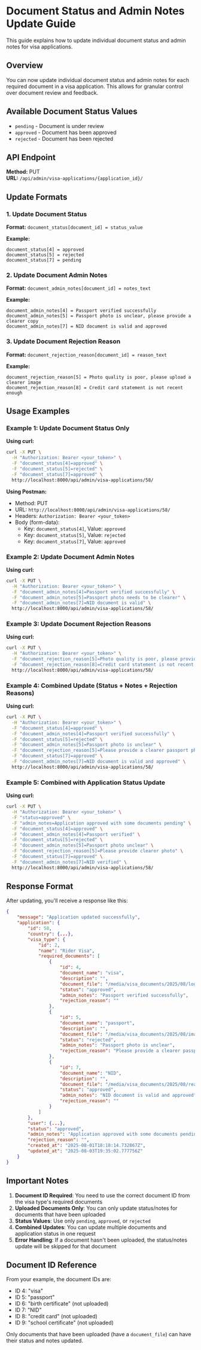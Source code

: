 # Document Status and Admin Notes Update Guide

This guide explains how to update individual document status and admin notes for visa applications.

## Overview

You can now update individual document status and admin notes for each required document in a visa application. This allows for granular control over document review and feedback.

## Available Document Status Values

- `pending` - Document is under review
- `approved` - Document has been approved
- `rejected` - Document has been rejected

## API Endpoint

**Method:** PUT  
**URL:** `/api/admin/visa-applications/{application_id}/`

## Update Formats

### 1. Update Document Status

**Format:** `document_status[document_id] = status_value`

**Example:**
```
document_status[4] = approved
document_status[5] = rejected
document_status[7] = pending
```

### 2. Update Document Admin Notes

**Format:** `document_admin_notes[document_id] = notes_text`

**Example:**
```
document_admin_notes[4] = Passport verified successfully
document_admin_notes[5] = Passport photo is unclear, please provide a clearer copy
document_admin_notes[7] = NID document is valid and approved
```

### 3. Update Document Rejection Reason

**Format:** `document_rejection_reason[document_id] = reason_text`

**Example:**
```
document_rejection_reason[5] = Photo quality is poor, please upload a clearer image
document_rejection_reason[8] = Credit card statement is not recent enough
```

## Usage Examples

### Example 1: Update Document Status Only

**Using curl:**
```bash
curl -X PUT \
  -H "Authorization: Bearer <your_token>" \
  -F "document_status[4]=approved" \
  -F "document_status[5]=rejected" \
  -F "document_status[7]=approved" \
  http://localhost:8000/api/admin/visa-applications/58/
```

**Using Postman:**
- Method: PUT
- URL: `http://localhost:8000/api/admin/visa-applications/58/`
- Headers: `Authorization: Bearer <your_token>`
- Body (form-data):
  - Key: `document_status[4]`, Value: `approved`
  - Key: `document_status[5]`, Value: `rejected`
  - Key: `document_status[7]`, Value: `approved`

### Example 2: Update Document Admin Notes

**Using curl:**
```bash
curl -X PUT \
  -H "Authorization: Bearer <your_token>" \
  -F "document_admin_notes[4]=Passport verified successfully" \
  -F "document_admin_notes[5]=Passport photo needs to be clearer" \
  -F "document_admin_notes[7]=NID document is valid" \
  http://localhost:8000/api/admin/visa-applications/58/
```

### Example 3: Update Document Rejection Reasons

**Using curl:**
```bash
curl -X PUT \
  -H "Authorization: Bearer <your_token>" \
  -F "document_rejection_reason[5]=Photo quality is poor, please provide a clearer image" \
  -F "document_rejection_reason[8]=Credit card statement is not recent enough" \
  http://localhost:8000/api/admin/visa-applications/58/
```

### Example 4: Combined Update (Status + Notes + Rejection Reasons)

**Using curl:**
```bash
curl -X PUT \
  -H "Authorization: Bearer <your_token>" \
  -F "document_status[4]=approved" \
  -F "document_admin_notes[4]=Passport verified successfully" \
  -F "document_status[5]=rejected" \
  -F "document_admin_notes[5]=Passport photo is unclear" \
  -F "document_rejection_reason[5]=Please provide a clearer passport photo" \
  -F "document_status[7]=approved" \
  -F "document_admin_notes[7]=NID document is valid and approved" \
  http://localhost:8000/api/admin/visa-applications/58/
```

### Example 5: Combined with Application Status Update

**Using curl:**
```bash
curl -X PUT \
  -H "Authorization: Bearer <your_token>" \
  -F "status=approved" \
  -F "admin_notes=Application approved with some documents pending" \
  -F "document_status[4]=approved" \
  -F "document_admin_notes[4]=Passport verified" \
  -F "document_status[5]=rejected" \
  -F "document_admin_notes[5]=Passport photo unclear" \
  -F "document_rejection_reason[5]=Please provide clearer photo" \
  -F "document_status[7]=approved" \
  -F "document_admin_notes[7]=NID verified" \
  http://localhost:8000/api/admin/visa-applications/58/
```

## Response Format

After updating, you'll receive a response like this:

```json
{
    "message": "Application updated successfully",
    "application": {
        "id": 58,
        "country": {...},
        "visa_type": {
            "id": 2,
            "name": "Rider Visa",
            "required_documents": [
                {
                    "id": 4,
                    "document_name": "visa",
                    "description": "",
                    "document_file": "/media/visa_documents/2025/08/logo.png",
                    "status": "approved",
                    "admin_notes": "Passport verified successfully",
                    "rejection_reason": ""
                },
                {
                    "id": 5,
                    "document_name": "passport",
                    "description": "",
                    "document_file": "/media/visa_documents/2025/08/images.jpg",
                    "status": "rejected",
                    "admin_notes": "Passport photo is unclear",
                    "rejection_reason": "Please provide a clearer passport photo"
                },
                {
                    "id": 7,
                    "document_name": "NID",
                    "description": "",
                    "document_file": "/media/visa_documents/2025/08/react_nginx_ssl_deploy_steps_xbwAVeo.pdf",
                    "status": "approved",
                    "admin_notes": "NID document is valid and approved",
                    "rejection_reason": ""
                }
            ]
        },
        "user": {...},
        "status": "approved",
        "admin_notes": "Application approved with some documents pending",
        "rejection_reason": "",
        "created_at": "2025-08-01T18:18:14.732867Z",
        "updated_at": "2025-08-03T19:35:02.777756Z"
    }
}
```

## Important Notes

1. **Document ID Required**: You need to use the correct document ID from the visa type's required documents
2. **Uploaded Documents Only**: You can only update status/notes for documents that have been uploaded
3. **Status Values**: Use only `pending`, `approved`, or `rejected`
4. **Combined Updates**: You can update multiple documents and application status in one request
5. **Error Handling**: If a document hasn't been uploaded, the status/notes update will be skipped for that document

## Document ID Reference

From your example, the document IDs are:
- ID 4: "visa"
- ID 5: "passport" 
- ID 6: "birth certificate" (not uploaded)
- ID 7: "NID"
- ID 8: "credit card" (not uploaded)
- ID 9: "school certificate" (not uploaded)

Only documents that have been uploaded (have a `document_file`) can have their status and notes updated. 